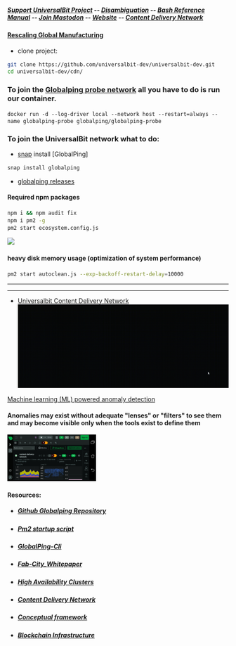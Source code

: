 ##### [Support UniversalBit Project](https://github.com/universalbit-dev/universalbit-dev/tree/main/support) -- [Disambiguation](https://en.wikipedia.org/wiki/Wikipedia:Disambiguation) -- [Bash Reference Manual](https://www.gnu.org/software/bash/manual/html_node/index.html) -- [Join Mastodon](https://mastodon.social/invite/wTHp2hSD) -- [Website](https://www.universalbit.it/) -- [Content Delivery Network](https://universalbitcdn.it/)

#### [Rescaling Global Manufacturing](https://github.com/universalbit-dev/CityGenerator/blob/master/Fab-City_Whitepaper.pdf) 

* clone project:
```bash
git clone https://github.com/universalbit-dev/universalbit-dev.git
cd universalbit-dev/cdn/
```

### To join the [Globalping probe network](https://globalping.io) all you have to do is run our container.
```
docker run -d --log-driver local --network host --restart=always --name globalping-probe globalping/globalping-probe
```

### To join the UniversalBit network what to do:
* [snap](https://snapcraft.io/docs/installing-snap-on-ubuntu) install [GlobalPing]
```bash
snap install globalping
```
* [globalping releases](https://github.com/jsdelivr/globalping-cli/releases)

#### Required npm packages 
```bash
npm i && npm audit fix
npm i pm2 -g
pm2 start ecosystem.config.js
```
<img src="https://github.com/universalbit-dev/universalbit-dev/blob/main/cdn/images/gif/cdn_ecosystem.gif" width="auto"></img>

#### heavy disk memory usage (optimization of system performance)
```bash
pm2 start autoclean.js --exp-backoff-restart-delay=10000
```

---
---

* [Universalbit Content Delivery Network](https://universalbitcdn.it)   
<img src="https://github.com/universalbit-dev/universalbit-dev/blob/main/cdn/images/gif/content_delivery_network_live.gif" width="auto"></img>


[Machine learning (ML) powered anomaly detection](https://learn.netdata.cloud/docs/machine-learning-and-anomaly-detection/machine-learning-ml-powered-anomaly-detection)
#### Anomalies may exist without adequate "lenses" or "filters" to see them and may become visible only when the tools exist to define them
<img src="https://github.com/universalbit-dev/universalbit-dev/blob/main/cdn/images/netdata_android_device.jpg" width="40%"></img>




#### Resources:
* ##### [Github Globalping Repository](https://github.com/jsdelivr/globalping)
* ##### [Pm2 startup script](https://pm2.keymetrics.io/docs/usage/startup/)  
* ##### [GlobalPing-Cli](https://github.com/jsdelivr/globalping-cli)
* ##### [Fab-City_Whitepaper](https://github.com/universalbit-dev/CityGenerator/blob/master/Fab-City_Whitepaper.pdf)
* ##### [High Availability Clusters](https://github.com/universalbit-dev/HArmadillium)
* ##### [Content Delivery Network](https://universalbitcdn.it/spaces/)
* ##### [Conceptual framework](https://en.wikipedia.org/wiki/Conceptual_framework)
* ##### [Blockchain Infrastructure](https://github.com/universalbit-dev/universalbit-dev/tree/main/blockchain)

